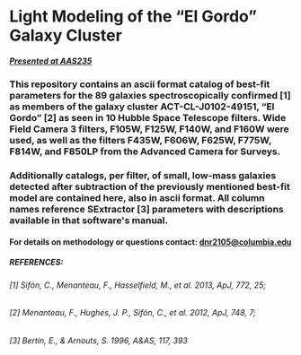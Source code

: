 # Light Modeling of the “El Gordo” Galaxy Cluster
##### [Presented at AAS235](https://www.abstractsonline.com/pp8/#!/8993/presentation/2011)

### This repository contains an ascii format catalog of best-fit parameters for the 89 galaxies spectroscopically confirmed [1] as members of the galaxy cluster ACT-CL-J0102-49151, “El Gordo” [2] as seen in 10 Hubble Space Telescope filters. Wide Field Camera 3 filters, F105W, F125W, F140W, and F160W were used, as well as the filters F435W, F606W, F625W, F775W, F814W, and F850LP from the Advanced Camera for Surveys. 
### Additionally catalogs, per filter, of small, low-mass galaxies detected after subtraction of the previously mentioned best-fit model are contained here, also in ascii format. All column names reference SExtractor [3] parameters with descriptions available in that software's manual. 

#### For details on methodology or questions contact: dnr2105@columbia.edu











##### REFERENCES: 

###### [1] Sifón, C., Menanteau, F., Hasselfield, M., et al. 2013, ApJ, 772, 25; 
###### [2] Menanteau, F., Hughes, J. P., Sifón, C., et al. 2012, ApJ, 748, 7;
###### [3] Bertin, E., & Arnouts, S. 1996, A&AS, 117, 393
 
